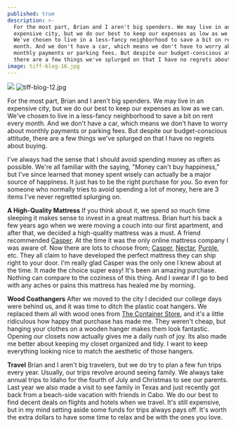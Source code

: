 ```yaml
---
published: true
description: >-
  For the most part, Brian and I aren't big spenders. We may live in an
  expensive city, but we do our best to keep our expenses as low as we can.
  We've chosen to live in a less-fancy neighborhood to save a bit on rent every
  month. And we don't have a car, which means we don't have to worry about
  monthly payments or parking fees. But despite our budget-conscious attitude,
  there are a few things we've splurged on that I have no regrets about buying.
image: tiff-blog-16.jpg
---
```

![]({{site.baseurl}}/img/tiff-blog-16.jpg)
![tiff-blog-12.jpg]({{site.baseurl}}/img/tiff-blog-12.jpg)

For the most part, Brian and I aren't big spenders. We may live in an expensive city, but we do our best to keep our expenses as low as we can. We've chosen to live in a less-fancy neighborhood to save a bit on rent every month. And we don't have a car, which means we don't have to worry about monthly payments or parking fees. But despite our budget-conscious attitude, there are a few things we've splurged on that I have no regrets about buying.

I've always had the sense that I should avoid spending money as often as possible. We're all familiar with the saying, "Money can't buy happiness," but I've since learned that money spent wisely can actually be a major source of happiness. It just has to be the right purchase for _you_. So even for someone who normally tries to avoid spending a lot of money, here are 3 items I've never regretted splurging on. 

**A High-Quality Mattress**
If you think about it, we spend _so_ much time sleeping it makes sense to invest in a great mattress. Brian hurt his back a few years ago when we were moving a couch into our first apartment, and after that, we decided a high-quality mattress was a must. A friend recommended [Casper](https://casper.com/). At the time it was the only online mattress company I was aware of. Now there are lots to choose from; [Casper](https://casper.com/), [Nectar](https://www.nectarsleep.com/), [Purple](https://purple.com/), etc. They all claim to have developed the perfect mattress they can ship right to your door. I'm really glad Casper was the only one I knew about at the time. It made the choice super easy! It's been an amazing purchase. Nothing can compare to the coziness of this thing. And I swear if I go to bed with any aches or pains this mattress has healed me by morning.

**Wood Coathangers**
After we moved to the city I decided our college days were behind us, and it was time to ditch the plastic coat hangers. We replaced them all with wood ones from [The Container Store](https://www.containerstore.com/s/closet/hangers/wooden/petite-basic-natural-wooden-hangers/123d?productId=11007382), and it's a little ridiculous how happy that purchase has made me. They weren't cheap, but hanging your clothes on a wooden hanger makes them look fantastic. Opening our closets now actually gives me a daily rush of joy. Its also made me better about keeping my closet organized and tidy. I want to keep everything looking nice to match the aesthetic of those hangers.

**Travel**
Brian and I aren't big travelers, but we do try to plan a few fun trips every year. Usually, our trips revolve around seeing family. We always take annual trips to Idaho for the fourth of July and Christmas to see our parents. Last year we also made a visit to see family in Texas and just recently got back from a beach-side vacation with friends in Cabo. We do our best to find decent deals on flights and hotels when we travel. It's still expensive, but in my mind setting aside some funds for trips always pays off. It's worth the extra dollars to have some time to relax and be with the ones you love.
